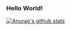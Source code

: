 ### Hello World!

[![Anurag's github stats](https://github-readme-stats.vercel.app/api?username=ghost60)](https://github.com/anuraghazra/github-readme-stats)

